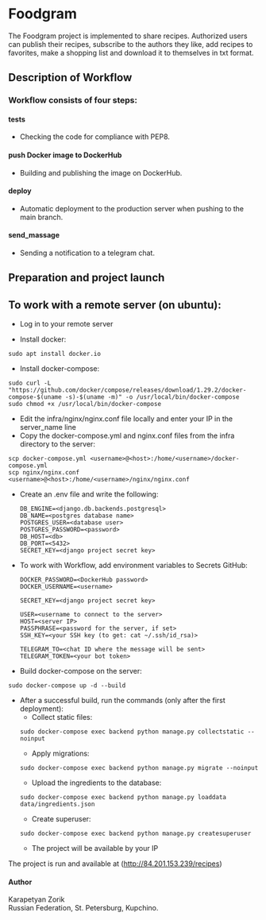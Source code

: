 # Foodgram 

The Foodgram project is implemented to share recipes.
Authorized users can publish their recipes, subscribe to the authors they like,
add recipes to favorites, make a shopping list and download it to themselves in txt format.


## Description of Workflow
### Workflow consists of four steps:
#### tests
- Checking the code for compliance with PEP8.
#### push Docker image to DockerHub
- Building and publishing the image on DockerHub.
#### deploy 
- Automatic deployment to the production server when pushing to the main branch.
#### send_massage
- Sending a notification to a telegram chat.

## Preparation and project launch

## To work with a remote server (on ubuntu):
* Log in to your remote server

* Install docker:
```
sudo apt install docker.io 
```
* Install docker-compose:
```
sudo curl -L "https://github.com/docker/compose/releases/download/1.29.2/docker-compose-$(uname -s)-$(uname -m)" -o /usr/local/bin/docker-compose
sudo chmod +x /usr/local/bin/docker-compose
```
* Edit the infra/nginx/nginx.conf file locally and enter your IP in the server_name line
* Copy the docker-compose.yml and nginx.conf files from the infra directory to the server:
```
scp docker-compose.yml <username>@<host>:/home/<username>/docker-compose.yml
scp nginx/nginx.conf <username>@<host>:/home/<username>/nginx/nginx.conf
```

* Create an .env file and write the following:
    ```
    DB_ENGINE=<django.db.backends.postgresql>
    DB_NAME=<postgres database name>
    POSTGRES_USER=<database user>
    POSTGRES_PASSWORD=<password>
    DB_HOST=<db>
    DB_PORT=<5432>
    SECRET_KEY=<django project secret key>
    ```
* To work with Workflow, add environment variables to Secrets GitHub:
    ```
    DOCKER_PASSWORD=<DockerHub password>
    DOCKER_USERNAME=<username>
    
    SECRET_KEY=<django project secret key>

    USER=<username to connect to the server>
    HOST=<server IP>
    PASSPHRASE=<password for the server, if set>
    SSH_KEY=<your SSH key (to get: cat ~/.ssh/id_rsa)>

    TELEGRAM_TO=<chat ID where the message will be sent>
    TELEGRAM_TOKEN=<your bot token>
    ```
  
* Build docker-compose on the server:
```
sudo docker-compose up -d --build
```
* After a successful build, run the commands (only after the first deployment):
    - Collect static files:
    ```
    sudo docker-compose exec backend python manage.py collectstatic --noinput
    ```
    - Apply migrations:
    ```
    sudo docker-compose exec backend python manage.py migrate --noinput
    ```
    - Upload the ingredients to the database:  
    ```
    sudo docker-compose exec backend python manage.py loaddata data/ingredients.json
    ```
    - Create superuser:
    ```
    sudo docker-compose exec backend python manage.py createsuperuser
    ```
    - The project will be available by your IP

The project is run and available at (http://84.201.153.239/recipes)


#### Author
Karapetyan Zorik   
Russian Federation, St. Petersburg, Kupchino.